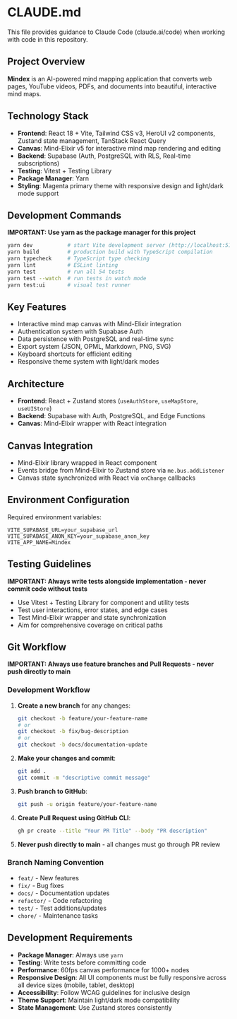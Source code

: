 # CLAUDE.md

This file provides guidance to Claude Code (claude.ai/code) when working with code in this repository.

## Project Overview

**Mindex** is an AI-powered mind mapping application that converts web pages, YouTube videos, PDFs, and documents into beautiful, interactive mind maps.

## Technology Stack

- **Frontend**: React 18 + Vite, Tailwind CSS v3, HeroUI v2 components, Zustand state management, TanStack React Query
- **Canvas**: Mind-Elixir v5 for interactive mind map rendering and editing
- **Backend**: Supabase (Auth, PostgreSQL with RLS, Real-time subscriptions)
- **Testing**: Vitest + Testing Library
- **Package Manager**: Yarn
- **Styling**: Magenta primary theme with responsive design and light/dark mode support

## Development Commands

**IMPORTANT: Use yarn as the package manager for this project**

```bash
yarn dev           # start Vite development server (http://localhost:5173)
yarn build         # production build with TypeScript compilation
yarn typecheck     # TypeScript type checking
yarn lint          # ESLint linting
yarn test          # run all 54 tests
yarn test --watch  # run tests in watch mode
yarn test:ui       # visual test runner
```

## Key Features

- Interactive mind map canvas with Mind-Elixir integration
- Authentication system with Supabase Auth
- Data persistence with PostgreSQL and real-time sync
- Export system (JSON, OPML, Markdown, PNG, SVG)
- Keyboard shortcuts for efficient editing
- Responsive theme system with light/dark modes

## Architecture

- **Frontend**: React + Zustand stores (`useAuthStore`, `useMapStore`, `useUIStore`)
- **Backend**: Supabase with Auth, PostgreSQL, and Edge Functions
- **Canvas**: Mind-Elixir wrapper with React integration

## Canvas Integration

- Mind-Elixir library wrapped in React component
- Events bridge from Mind-Elixir to Zustand store via `me.bus.addListener`
- Canvas state synchronized with React via `onChange` callbacks

## Environment Configuration

Required environment variables:
```
VITE_SUPABASE_URL=your_supabase_url
VITE_SUPABASE_ANON_KEY=your_supabase_anon_key
VITE_APP_NAME=Mindex
```

## Testing Guidelines

**IMPORTANT: Always write tests alongside implementation - never commit code without tests**

- Use Vitest + Testing Library for component and utility tests
- Test user interactions, error states, and edge cases
- Test Mind-Elixir wrapper and state synchronization
- Aim for comprehensive coverage on critical paths

## Git Workflow

**IMPORTANT: Always use feature branches and Pull Requests - never push directly to main**

### Development Workflow
1. **Create a new branch** for any changes:
   ```bash
   git checkout -b feature/your-feature-name
   # or
   git checkout -b fix/bug-description
   # or  
   git checkout -b docs/documentation-update
   ```

2. **Make your changes and commit**:
   ```bash
   git add .
   git commit -m "descriptive commit message"
   ```

3. **Push branch to GitHub**:
   ```bash
   git push -u origin feature/your-feature-name
   ```

4. **Create Pull Request using GitHub CLI**:
   ```bash
   gh pr create --title "Your PR Title" --body "PR description"
   ```

5. **Never push directly to main** - all changes must go through PR review

### Branch Naming Convention
- `feat/` - New features
- `fix/` - Bug fixes  
- `docs/` - Documentation updates
- `refactor/` - Code refactoring
- `test/` - Test additions/updates
- `chore/` - Maintenance tasks

## Development Requirements

- **Package Manager**: Always use `yarn`
- **Testing**: Write tests before committing code
- **Performance**: 60fps canvas performance for 1000+ nodes
- **Responsive Design**: All UI components must be fully responsive across all device sizes (mobile, tablet, desktop)
- **Accessibility**: Follow WCAG guidelines for inclusive design
- **Theme Support**: Maintain light/dark mode compatibility
- **State Management**: Use Zustand stores consistently